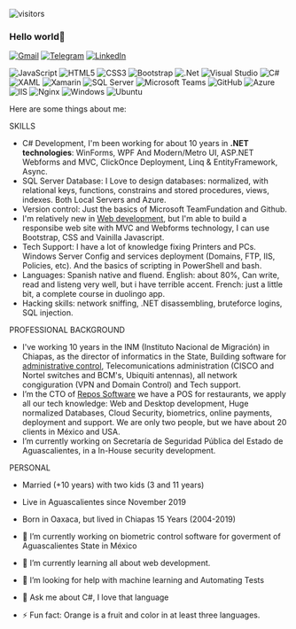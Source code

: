 ![visitors](https://visitor-badge.glitch.me/badge?page_id=jarmyo)

### Hello world👋

[![Gmail](https://img.shields.io/badge/-GMAIL-D14836?style=for-the-badge&logo=gmail&logoColor=white)](mailto:jarm.yo@gmail.com)
[![Telegram](https://img.shields.io/badge/-TELEGRAM-2CA5E0?style=for-the-badge&logo=telegram&logoColor=white)](https://t.me/jarmyo)
[![LinkedIn](https://img.shields.io/badge/-LINKEDIN-0077B5?style=for-the-badge&logo=linkedin&logoColor=white)](https://www.linkedin.com/in/shinjistudio/)

![JavaScript](https://img.shields.io/badge/javascript-323330.svg?&style=for-the-badge&logo=javascript&logoColor=F7DF1E)
![HTML5](https://img.shields.io/badge/html5-%23E34F26.svg?&style=for-the-badge&logo=html5&logoColor=white)
![CSS3](https://img.shields.io/badge/css3-1572B6.svg?&style=for-the-badge&logo=css3&logoColor=white)
![Bootstrap](https://img.shields.io/badge/bootstrap-7952B3?style=for-the-badge&logo=bootstrap&logoColor=white)
![.Net](https://img.shields.io/badge/.NET-5C2D91?style=for-the-badge&logo=.net&logoColor=white)
![Visual Studio](https://img.shields.io/badge/Visual%20Studio-5C2D91.svg?&style=for-the-badge&logo=visual-studio&logoColor=white)
![C#](https://img.shields.io/badge/c%23-239120.svg?&style=for-the-badge&logo=c-sharp&logoColor=white)
![XAML](https://img.shields.io/badge/xaml-0C54C2.svg?&style=for-the-badge&logo=xaml&logoColor=white)
![Xamarin](https://img.shields.io/badge/xamarin-3498DB.svg?&style=for-the-badge&logo=xamarin&logoColor=white)
![SQL Server](https://img.shields.io/badge/sql%20server-CC2927.svg?&style=for-the-badge&logo=microsoft-sql-server&logoColor==white)
![Microsoft Teams](https://img.shields.io/badge/microsoft%20Teams-6264A7.svg?&style=for-the-badge&logo=microsoft-teams&logoColor==white)
![GitHub](https://img.shields.io/badge/github-181717.svg?&style=for-the-badge&logo=github&logoColor==white)
![Azure](https://img.shields.io/badge/azure-0072C6.svg?&style=for-the-badge&logo=azure-devops&logoColor=white)
![IIS](https://img.shields.io/badge/IIS%20Windows%20Server-5E5E5E.svg?&style=for-the-badge&logo=microsoft&logoColor=white)
![Nginx](https://img.shields.io/badge/nginx-009639.svg?&style=for-the-badge&logo=nginx&logoColor=white)
![Windows](https://img.shields.io/badge/Windows-0078D6?style=for-the-badge&logo=windows&logoColor=white)
![Ubuntu](https://img.shields.io/badge/Ubuntu-E95420?style=for-the-badge&logo=ubuntu&logoColor=white)

Here are some things about me:

SKILLS

- C# Development, I'm been working for about 10 years in **.NET technologies**: WinForms, WPF And Modern/Metro UI, ASP.NET Webforms and MVC, ClickOnce Deployment, Linq & EntityFramework, Async. 
- SQL Server Database: I Love to design databases: normalized, with relational keys, functions, constrains and stored procedures, views, indexes. Both Local Servers and Azure.
- Version control: Just the basics of Microsoft TeamFundation and Github. 
- I'm relatively new in [Web development](https://www.freecodecamp.org/fccdc754e81-1b3c-43ac-b223-dce2f274982a), but I'm able to build a responsibe web site with MVC and Webforms technology, I can use Bootstrap, CSS and Vainilla Javascript. 
- Tech Support: I have a lot of knowledge fixing Printers and PCs. Windows Server Config and services deployment (Domains, FTP, IIS, Policies, etc). And the basics of scripting in PowerShell and bash.
- Languages: Spanish native and fluend. English: about 80%, Can write, read and listeng very well, but i have terrible accent. French: just a little bit, a complete course in duolingo app.
- Hacking skills: network sniffing, .NET disassembling, bruteforce logins, SQL injection.




PROFESSIONAL BACKGROUND
- I've working 10 years in the INM (Instituto Nacional de Migración) in Chiapas, as the director of informatics in the State, Building software for [administrative control](https://www.behance.net/gallery/4752143/Rol-de-Servicios), Telecomunications administration (CISCO and Nortel switches and BCM's, Ubiquiti antennas), all network congiguration (VPN and Domain Control) and Tech support.
- I’m the CTO of [Repos Software](https://repos.mx) we have a POS for restaurants, we apply all our tech knowledge: Web and Desktop development, Huge normalized Databases, Cloud Security, biometrics, online payments, deployment and support. We are only two people, but we have about 20 clients in México and USA.
- I’m currently working on Secretaría de Seguridad Pública del Estado de Aguascalientes, in a In-House security development.


PERSONAL
- Married (+10 years) with two kids (3 and 11 years)
- Live in Aguascalientes since November 2019
- Born in Oaxaca, but lived in Chiapas 15 Years (2004-2019)


- 🔭 I’m currently working on biometric control software for goverment of Aguascalientes State in México
- 🌱 I’m currently learning all about web development.
- 🤔 I’m looking for help with machine learning and Automating Tests
- 💬 Ask me about C#, I love that language
- ⚡ Fun fact: Orange is a fruit and color in at least three languages.
